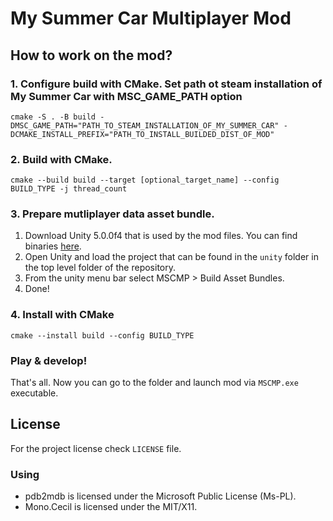 # My Summer Car Multiplayer Mod 

## How to work on the mod?

### 1. Configure build with CMake. Set path ot steam installation of My Summer Car with MSC_GAME_PATH option
`cmake -S . -B build -DMSC_GAME_PATH="PATH_TO_STEAM_INSTALLATION_OF_MY_SUMMER_CAR" -DCMAKE_INSTALL_PREFIX="PATH_TO_INSTALL_BUILDED_DIST_OF_MOD"`

### 2. Build with CMake.
`cmake --build build --target [optional_target_name] --config BUILD_TYPE -j thread_count`

### 3. Prepare mutliplayer data asset bundle.

1. Download Unity 5.0.0f4 that is used by the mod files. You can find binaries [here](https://unity3d.com/get-unity/download/archive).
2. Open Unity and load the project that can be found in the `unity` folder in the top level folder of the repository.
3. From the unity menu bar select MSCMP > Build Asset Bundles.
4. Done!

### 4. Install with CMake
`cmake --install build --config BUILD_TYPE`

### Play & develop!

That's all. Now you can go to the folder and launch mod via `MSCMP.exe` executable.


## License

For the project license check `LICENSE` file.

### Using

* pdb2mdb is licensed under the Microsoft Public License (Ms-PL).
* Mono.Cecil is licensed under the MIT/X11.
